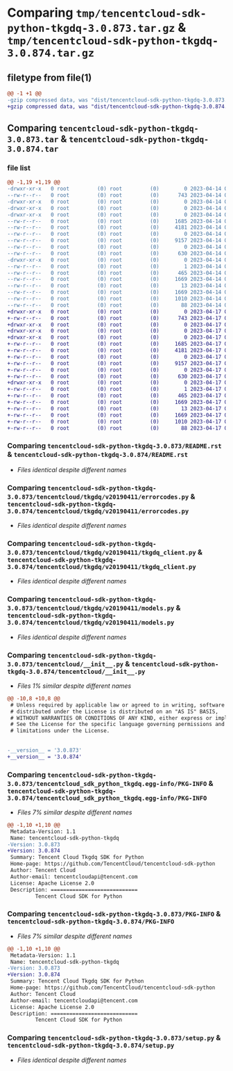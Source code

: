 # Comparing `tmp/tencentcloud-sdk-python-tkgdq-3.0.873.tar.gz` & `tmp/tencentcloud-sdk-python-tkgdq-3.0.874.tar.gz`

## filetype from file(1)

```diff
@@ -1 +1 @@
-gzip compressed data, was "dist/tencentcloud-sdk-python-tkgdq-3.0.873.tar", last modified: Fri Apr 14 00:59:49 2023, max compression
+gzip compressed data, was "dist/tencentcloud-sdk-python-tkgdq-3.0.874.tar", last modified: Mon Apr 17 00:52:32 2023, max compression
```

## Comparing `tencentcloud-sdk-python-tkgdq-3.0.873.tar` & `tencentcloud-sdk-python-tkgdq-3.0.874.tar`

### file list

```diff
@@ -1,19 +1,19 @@
-drwxr-xr-x   0 root         (0) root         (0)        0 2023-04-14 00:59:49.000000 tencentcloud-sdk-python-tkgdq-3.0.873/
--rw-r--r--   0 root         (0) root         (0)      743 2023-04-14 00:59:49.000000 tencentcloud-sdk-python-tkgdq-3.0.873/README.rst
-drwxr-xr-x   0 root         (0) root         (0)        0 2023-04-14 00:59:49.000000 tencentcloud-sdk-python-tkgdq-3.0.873/tencentcloud/
-drwxr-xr-x   0 root         (0) root         (0)        0 2023-04-14 00:59:49.000000 tencentcloud-sdk-python-tkgdq-3.0.873/tencentcloud/tkgdq/
-drwxr-xr-x   0 root         (0) root         (0)        0 2023-04-14 00:59:49.000000 tencentcloud-sdk-python-tkgdq-3.0.873/tencentcloud/tkgdq/v20190411/
--rw-r--r--   0 root         (0) root         (0)     1685 2023-04-14 00:59:49.000000 tencentcloud-sdk-python-tkgdq-3.0.873/tencentcloud/tkgdq/v20190411/errorcodes.py
--rw-r--r--   0 root         (0) root         (0)     4181 2023-04-14 00:59:49.000000 tencentcloud-sdk-python-tkgdq-3.0.873/tencentcloud/tkgdq/v20190411/tkgdq_client.py
--rw-r--r--   0 root         (0) root         (0)        0 2023-04-14 00:59:49.000000 tencentcloud-sdk-python-tkgdq-3.0.873/tencentcloud/tkgdq/v20190411/__init__.py
--rw-r--r--   0 root         (0) root         (0)     9157 2023-04-14 00:59:49.000000 tencentcloud-sdk-python-tkgdq-3.0.873/tencentcloud/tkgdq/v20190411/models.py
--rw-r--r--   0 root         (0) root         (0)        0 2023-04-14 00:59:49.000000 tencentcloud-sdk-python-tkgdq-3.0.873/tencentcloud/tkgdq/__init__.py
--rw-r--r--   0 root         (0) root         (0)      630 2023-04-14 00:59:49.000000 tencentcloud-sdk-python-tkgdq-3.0.873/tencentcloud/__init__.py
-drwxr-xr-x   0 root         (0) root         (0)        0 2023-04-14 00:59:49.000000 tencentcloud-sdk-python-tkgdq-3.0.873/tencentcloud_sdk_python_tkgdq.egg-info/
--rw-r--r--   0 root         (0) root         (0)        1 2023-04-14 00:59:49.000000 tencentcloud-sdk-python-tkgdq-3.0.873/tencentcloud_sdk_python_tkgdq.egg-info/dependency_links.txt
--rw-r--r--   0 root         (0) root         (0)      465 2023-04-14 00:59:49.000000 tencentcloud-sdk-python-tkgdq-3.0.873/tencentcloud_sdk_python_tkgdq.egg-info/SOURCES.txt
--rw-r--r--   0 root         (0) root         (0)     1669 2023-04-14 00:59:49.000000 tencentcloud-sdk-python-tkgdq-3.0.873/tencentcloud_sdk_python_tkgdq.egg-info/PKG-INFO
--rw-r--r--   0 root         (0) root         (0)       13 2023-04-14 00:59:49.000000 tencentcloud-sdk-python-tkgdq-3.0.873/tencentcloud_sdk_python_tkgdq.egg-info/top_level.txt
--rw-r--r--   0 root         (0) root         (0)     1669 2023-04-14 00:59:49.000000 tencentcloud-sdk-python-tkgdq-3.0.873/PKG-INFO
--rw-r--r--   0 root         (0) root         (0)     1010 2023-04-14 00:59:49.000000 tencentcloud-sdk-python-tkgdq-3.0.873/setup.py
--rw-r--r--   0 root         (0) root         (0)       88 2023-04-14 00:59:49.000000 tencentcloud-sdk-python-tkgdq-3.0.873/setup.cfg
+drwxr-xr-x   0 root         (0) root         (0)        0 2023-04-17 00:52:32.000000 tencentcloud-sdk-python-tkgdq-3.0.874/
+-rw-r--r--   0 root         (0) root         (0)      743 2023-04-17 00:52:31.000000 tencentcloud-sdk-python-tkgdq-3.0.874/README.rst
+drwxr-xr-x   0 root         (0) root         (0)        0 2023-04-17 00:52:32.000000 tencentcloud-sdk-python-tkgdq-3.0.874/tencentcloud/
+drwxr-xr-x   0 root         (0) root         (0)        0 2023-04-17 00:52:32.000000 tencentcloud-sdk-python-tkgdq-3.0.874/tencentcloud/tkgdq/
+drwxr-xr-x   0 root         (0) root         (0)        0 2023-04-17 00:52:32.000000 tencentcloud-sdk-python-tkgdq-3.0.874/tencentcloud/tkgdq/v20190411/
+-rw-r--r--   0 root         (0) root         (0)     1685 2023-04-17 00:52:31.000000 tencentcloud-sdk-python-tkgdq-3.0.874/tencentcloud/tkgdq/v20190411/errorcodes.py
+-rw-r--r--   0 root         (0) root         (0)     4181 2023-04-17 00:52:31.000000 tencentcloud-sdk-python-tkgdq-3.0.874/tencentcloud/tkgdq/v20190411/tkgdq_client.py
+-rw-r--r--   0 root         (0) root         (0)        0 2023-04-17 00:52:31.000000 tencentcloud-sdk-python-tkgdq-3.0.874/tencentcloud/tkgdq/v20190411/__init__.py
+-rw-r--r--   0 root         (0) root         (0)     9157 2023-04-17 00:52:31.000000 tencentcloud-sdk-python-tkgdq-3.0.874/tencentcloud/tkgdq/v20190411/models.py
+-rw-r--r--   0 root         (0) root         (0)        0 2023-04-17 00:52:31.000000 tencentcloud-sdk-python-tkgdq-3.0.874/tencentcloud/tkgdq/__init__.py
+-rw-r--r--   0 root         (0) root         (0)      630 2023-04-17 00:52:31.000000 tencentcloud-sdk-python-tkgdq-3.0.874/tencentcloud/__init__.py
+drwxr-xr-x   0 root         (0) root         (0)        0 2023-04-17 00:52:32.000000 tencentcloud-sdk-python-tkgdq-3.0.874/tencentcloud_sdk_python_tkgdq.egg-info/
+-rw-r--r--   0 root         (0) root         (0)        1 2023-04-17 00:52:32.000000 tencentcloud-sdk-python-tkgdq-3.0.874/tencentcloud_sdk_python_tkgdq.egg-info/dependency_links.txt
+-rw-r--r--   0 root         (0) root         (0)      465 2023-04-17 00:52:32.000000 tencentcloud-sdk-python-tkgdq-3.0.874/tencentcloud_sdk_python_tkgdq.egg-info/SOURCES.txt
+-rw-r--r--   0 root         (0) root         (0)     1669 2023-04-17 00:52:32.000000 tencentcloud-sdk-python-tkgdq-3.0.874/tencentcloud_sdk_python_tkgdq.egg-info/PKG-INFO
+-rw-r--r--   0 root         (0) root         (0)       13 2023-04-17 00:52:32.000000 tencentcloud-sdk-python-tkgdq-3.0.874/tencentcloud_sdk_python_tkgdq.egg-info/top_level.txt
+-rw-r--r--   0 root         (0) root         (0)     1669 2023-04-17 00:52:32.000000 tencentcloud-sdk-python-tkgdq-3.0.874/PKG-INFO
+-rw-r--r--   0 root         (0) root         (0)     1010 2023-04-17 00:52:31.000000 tencentcloud-sdk-python-tkgdq-3.0.874/setup.py
+-rw-r--r--   0 root         (0) root         (0)       88 2023-04-17 00:52:32.000000 tencentcloud-sdk-python-tkgdq-3.0.874/setup.cfg
```

### Comparing `tencentcloud-sdk-python-tkgdq-3.0.873/README.rst` & `tencentcloud-sdk-python-tkgdq-3.0.874/README.rst`

 * *Files identical despite different names*

### Comparing `tencentcloud-sdk-python-tkgdq-3.0.873/tencentcloud/tkgdq/v20190411/errorcodes.py` & `tencentcloud-sdk-python-tkgdq-3.0.874/tencentcloud/tkgdq/v20190411/errorcodes.py`

 * *Files identical despite different names*

### Comparing `tencentcloud-sdk-python-tkgdq-3.0.873/tencentcloud/tkgdq/v20190411/tkgdq_client.py` & `tencentcloud-sdk-python-tkgdq-3.0.874/tencentcloud/tkgdq/v20190411/tkgdq_client.py`

 * *Files identical despite different names*

### Comparing `tencentcloud-sdk-python-tkgdq-3.0.873/tencentcloud/tkgdq/v20190411/models.py` & `tencentcloud-sdk-python-tkgdq-3.0.874/tencentcloud/tkgdq/v20190411/models.py`

 * *Files identical despite different names*

### Comparing `tencentcloud-sdk-python-tkgdq-3.0.873/tencentcloud/__init__.py` & `tencentcloud-sdk-python-tkgdq-3.0.874/tencentcloud/__init__.py`

 * *Files 1% similar despite different names*

```diff
@@ -10,8 +10,8 @@
 # Unless required by applicable law or agreed to in writing, software
 # distributed under the License is distributed on an "AS IS" BASIS,
 # WITHOUT WARRANTIES OR CONDITIONS OF ANY KIND, either express or implied.
 # See the License for the specific language governing permissions and
 # limitations under the License.
 
 
-__version__ = '3.0.873'
+__version__ = '3.0.874'
```

### Comparing `tencentcloud-sdk-python-tkgdq-3.0.873/tencentcloud_sdk_python_tkgdq.egg-info/PKG-INFO` & `tencentcloud-sdk-python-tkgdq-3.0.874/tencentcloud_sdk_python_tkgdq.egg-info/PKG-INFO`

 * *Files 7% similar despite different names*

```diff
@@ -1,10 +1,10 @@
 Metadata-Version: 1.1
 Name: tencentcloud-sdk-python-tkgdq
-Version: 3.0.873
+Version: 3.0.874
 Summary: Tencent Cloud Tkgdq SDK for Python
 Home-page: https://github.com/TencentCloud/tencentcloud-sdk-python
 Author: Tencent Cloud
 Author-email: tencentcloudapi@tencent.com
 License: Apache License 2.0
 Description: ============================
         Tencent Cloud SDK for Python
```

### Comparing `tencentcloud-sdk-python-tkgdq-3.0.873/PKG-INFO` & `tencentcloud-sdk-python-tkgdq-3.0.874/PKG-INFO`

 * *Files 7% similar despite different names*

```diff
@@ -1,10 +1,10 @@
 Metadata-Version: 1.1
 Name: tencentcloud-sdk-python-tkgdq
-Version: 3.0.873
+Version: 3.0.874
 Summary: Tencent Cloud Tkgdq SDK for Python
 Home-page: https://github.com/TencentCloud/tencentcloud-sdk-python
 Author: Tencent Cloud
 Author-email: tencentcloudapi@tencent.com
 License: Apache License 2.0
 Description: ============================
         Tencent Cloud SDK for Python
```

### Comparing `tencentcloud-sdk-python-tkgdq-3.0.873/setup.py` & `tencentcloud-sdk-python-tkgdq-3.0.874/setup.py`

 * *Files identical despite different names*

